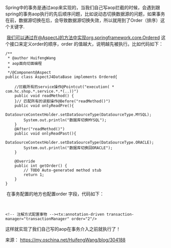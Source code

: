  Spring中的事务是通过aop来实现的，当我们自己写aop拦截的时候，会遇到跟spring的事务aop执行的先后顺序问题，比如说动态切换数据源的问题，如果事务在前，数据源切换在后，会导致数据源切换失效，所以就用到了Order（排序）这个关键字.

​        我们可以通过在@AspectJ的方法中实现org.springframework.core.Ordered 这个接口来定义order的顺序，order 的值越大，说明越先被执行。比如代码如下：

```
/**
 * @author HuifengWang
 * aop面向切面编程
 *
 */@Component@Aspect
public class AspectJ4DataBase implements Ordered{
	
	//拦截所有的service操作@Pointcut("execution( * com.hc.shop.*.service.*.*(..))")
	public void readMethod() {
	}// 匹配所有的读取操作@Before("readMethod()")
	public void onlyReadPre(){
		DataSourceContextHolder.setDataSourceType(DataSourceType.MYSQL);
		System.out.println("数据库切换MYSQL");
	}
	@After("readMethod()")
	public void onlyReadPast(){
		DataSourceContextHolder.setDataSourceType(DataSourceType.ORACLE);
		System.out.println("数据库切换回ORACLE");
	}

	@Override
	public int getOrder() {
		// TODO Auto-generated method stub
		return 1;
	}
}
```

​    在事务配置的地方也配置order 字段，代码如下：

​    

```
<!-- 注解方式配置事物 --><tx:annotation-driven transaction-manager="transactionManager" order="2"/>
```

这样就实现了我们自己写的aop在事务介入之前就执行了！

来源： <https://my.oschina.net/HuifengWang/blog/304188>